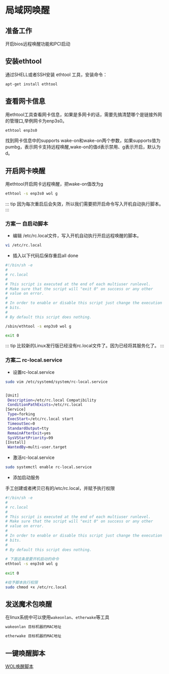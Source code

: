 # 局域网唤醒

## 准备工作

开启bios远程唤醒功能和PCI启动

## 安装ethtool

通过SHELL或者SSH安装 ethtool 工具，安装命令：

```sh
apt-get install ethtool
```

## 查看网卡信息

用ethtool工具查看网卡信息，如果是多网卡的话，需要先搞清楚哪个是链接外网的管理口,举例网卡为enp3s0。

```sh
ethtool enp3s0
```

找到网卡信息中的supports wake-on和wake-on两个参数，如果supports值为pumbg，表示网卡支持远程唤醒,wake-on的值d表示禁用、g表示开启，默认为d。

## 开启网卡唤醒

用ethtool开启网卡远程唤醒，把wake-on值改为g

```sh
ethtool -s enp3s0 wol g
```

::: tip
因为每次重启后会失效，所以我们需要把开启命令写入开机自动执行脚本。
:::

### 方案一 自启动脚本

- 编辑 /etc/rc.local文件，写入开机自动执行开启远程唤醒的脚本。

```sh
vi /etc/rc.local
```

- 插入以下代码后保存重启all done

```sh
#!/bin/sh -e
#
# rc.local
#
# This script is executed at the end of each multiuser runlevel.
# Make sure that the script will "exit 0" on success or any other
# value on error.
#
# In order to enable or disable this script just change the execution
# bits.
#
# By default this script does nothing.

/sbin/ethtool -s enp3s0 wol g 

exit 0
```

::: tip
比较新的Linux发行版已经没有rc.local文件了。因为已经将其服务化了。
:::

### 方案二 rc-local.service

- 设置rc-local.service

```sh
sudo vim /etc/systemd/system/rc-local.service


[Unit]
 Description=/etc/rc.local Compatibility
 ConditionPathExists=/etc/rc.local
[Service]
 Type=forking
 ExecStart=/etc/rc.local start
 TimeoutSec=0
 StandardOutput=tty
 RemainAfterExit=yes
 SysVStartPriority=99
[Install]
 WantedBy=multi-user.target
```

- 激活rc-local.service

```sh
sudo systemctl enable rc-local.service
```

- 添加启动服务

手工创建或者拷贝已有的/etc/rc.local，并赋予执行权限

```sh
#!/bin/sh -e
# 
# rc.local
#
# This script is executed at the end of each multiuser runlevel.
# Make sure that the script will "exit 0" on success or any other
# value on error.
#
# In order to enable or disable this script just change the execution
# bits.
#
# By default this script does nothing.
 
# 下面这条是要开机启动的命令
ethtool -s enp3s0 wol g
 
exit 0

#给予脚本执行权限
sudo chmod +x /etc/rc.local
```

## 发送魔术包唤醒

在linux系统中可以使用`wakeonlan`、`etherwake`等工具

```sh
wakeonlan 目标机器的MAC地址

etherwake 目标机器的MAC地址
```

## 一键唤醒脚本

[WOL唤醒脚本](/linux/instance/wolshell)
